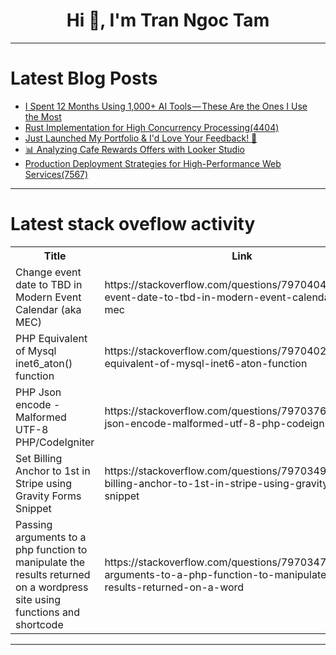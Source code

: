 <h1 align="center">Hi 👋, I'm Tran Ngoc Tam</h1>

---

# Latest Blog Posts 
<!-- BLOG-POST-LIST:START -->
- [I Spent 12 Months Using 1,000+ AI Tools — These Are the Ones I Use the Most](https://dev.to/nitinfab/i-spent-12-months-using-1000-ai-tools-these-are-the-ones-i-use-the-most-ekl)
- [Rust Implementation for High Concurrency Processing&lpar;4404&rpar;](https://dev.to/member_a26aac70/rust-implementation-for-high-concurrency-processing4404-3ljd)
- [Just Launched My Portfolio &amp; I&#39;d Love Your Feedback! 🙌](https://dev.to/preeti_yadav/just-launched-my-portfolio-id-love-your-feedback-4kcm)
- [📊 Analyzing Cafe Rewards Offers with Looker Studio](https://dev.to/koinpoin/analyzing-cafe-rewards-offers-with-looker-studio-3982)
- [Production Deployment Strategies for High-Performance Web Services&lpar;7567&rpar;](https://dev.to/member_214bcde5/production-deployment-strategies-for-high-performance-web-services7567-1a11)
<!-- BLOG-POST-LIST:END -->

---

# Latest stack oveflow activity
<table>
  <tr><th>Title</th><th>Link</th></tr>
  <!-- STACKOVERFLOW:START --><tr><td>Change event date to TBD in Modern Event Calendar &lpar;aka MEC&rpar;</td><td>https://stackoverflow.com/questions/79704049/change-event-date-to-tbd-in-modern-event-calendar-aka-mec</td></tr><tr><td>PHP Equivalent of Mysql inet6_aton&lpar;&rpar; function</td><td>https://stackoverflow.com/questions/79704021/php-equivalent-of-mysql-inet6-aton-function</td></tr><tr><td>PHP Json encode - Malformed UTF-8 PHP/CodeIgniter</td><td>https://stackoverflow.com/questions/79703762/php-json-encode-malformed-utf-8-php-codeigniter</td></tr><tr><td>Set Billing Anchor to 1st in Stripe using Gravity Forms Snippet</td><td>https://stackoverflow.com/questions/79703492/set-billing-anchor-to-1st-in-stripe-using-gravity-forms-snippet</td></tr><tr><td>Passing arguments to a php function to manipulate the results returned on a wordpress site using functions and shortcode</td><td>https://stackoverflow.com/questions/79703479/passing-arguments-to-a-php-function-to-manipulate-the-results-returned-on-a-word</td></tr><!-- STACKOVERFLOW:END -->
</table>

---


